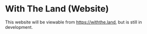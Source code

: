 # With The Land (Website)

This website will be viewable from https://withthe.land, but is still in development.